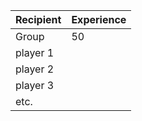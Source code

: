 | Recipient | Experience |
| --------- | ---------- |
| Group     | 50         |
| player 1  |            |
| player 2  |            |
| player 3  |            |
| etc.      |            |
